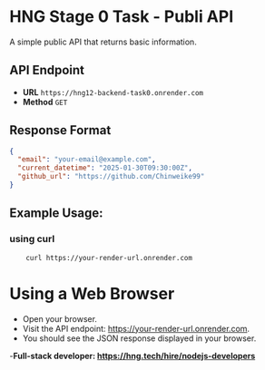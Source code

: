 # HNG Stage 0 Task - Publi API
A simple public API that returns basic information.

## API Endpoint
- **URL** `https://hng12-backend-task0.onrender.com`
- **Method** `GET`

## Response Format
```json
{
  "email": "your-email@example.com",
  "current_datetime": "2025-01-30T09:30:00Z",
  "github_url": "https://github.com/Chinweike99"
}
 ```
## Example Usage:
### using curl
```curl
    curl https://your-render-url.onrender.com
```

# Using a Web Browser
 - Open your browser.
 - Visit the API endpoint: https://your-render-url.onrender.com.
 - You should see the JSON response displayed in your browser.

 -**Full-stack developer: https://hng.tech/hire/nodejs-developers**
